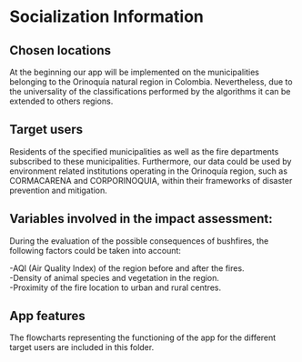 # Socialization Information

## Chosen locations
At the beginning our app will be implemented on the municipalities belonging to the Orinoquía natural region in Colombia. Nevertheless, due to the universality of the classifications performed by the algorithms it can be extended to others regions.
## Target users
Residents of the specified municipalities as well as the fire departments subscribed to these municipalities. Furthermore, our data could be used by environment related institutions operating in the Orinoquía region, such as CORMACARENA and CORPORINOQUIA, within their frameworks of disaster prevention and mitigation.

## Variables involved in the impact assessment:

During the evaluation of the possible consequences of bushfires, the following factors could be taken into account: <br/>

-AQI (Air Quality Index) of the region before and after the fires. <br/>
-Density of animal species and vegetation in the region. <br/>
-Proximity of the fire location to urban and rural centres.

## App features
The flowcharts representing the functioning of the app for the different target users are included in this folder.
  

